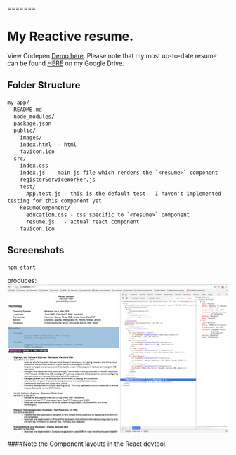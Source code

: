 
=======
# My **React**ive resume. 

View Codepen [Demo here](https://codepen.io/jaxonetic/pen/KZrdYK).  Please note that my most up-to-date resume can be found [HERE](https://drive.google.com/open?id=1DmMsnAhEoaQ163A4rn3wVIbbN3K-mG2PLp4jrUz49wg) on my Google Drive.


## Folder Structure
```
my-app/
  README.md
  node_modules/
  package.json
  public/
    images/
    index.html  - html
    favicon.ico
  src/
    index.css
    index.js  - main js file which renders the `<resume>` component
    registerServiceWorker.js
    test/
      App.test.js - this is the default test.  I haven't implemented testing for this component yet
    ResumeComponent/
      education.css - css specific to `<resume>` component
      resume.js   - actual react component
    favicon.ico
```

## Screenshots
```sh
npm start
```
produces:
![alt screenshot](https://github.com/jaxonetic-github/react-resume/blob/master/demo-screenshot.png)

####Note the Component layouts in the React devtool. 